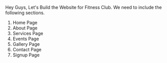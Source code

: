 Hey Guys,
Let's Build the Website for Fitness Club.
We need to include the following sections.
  1. Home Page
  2. About Page
  3. Services Page
  4. Events Page
  5. Gallery Page
  6. Contact Page
  7. Signup Page
